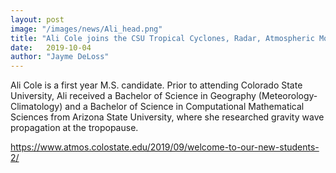 ```yaml
---
layout: post
image: "/images/news/Ali_head.png"
title: "Ali Cole joins the CSU Tropical Cyclones, Radar, Atmospheric Modeling, and Software Team (TC-RAMS)"
date:   2019-10-04
author: "Jayme DeLoss"
---
```


Ali Cole is a first year M.S. candidate. Prior to attending Colorado State University, Ali received a Bachelor of Science in Geography (Meteorology-Climatology) and a Bachelor of Science in Computational Mathematical Sciences from Arizona State University, where she researched gravity wave propagation at the tropopause. 


<https://www.atmos.colostate.edu/2019/09/welcome-to-our-new-students-2/>
